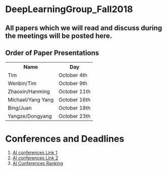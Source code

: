 # DeepLearningGroup_Fall2018
<H2>All papers which we will read and discuss during the meetings will be posted here.</H2>


<H2>Order of Paper Presentations</H2>
<table style="width:100%">
  <tr>
    <th>Name</th>
    <th>Day</th>
  </tr>
  <tr>
    <td>Tim</td>
    <td>October 4th</td>
  </tr>
    <tr>
    <td>Wenbin/Tim</td>
    <td>October 9th</td>
  </tr>
  <tr>
    <td>Zhaoxin/Hanming</td>
    <td>October 11th</td>
  </tr>
   <tr>
    <td>Michael/Yang Yang</td>
    <td>October 16th</td>
  </tr>
    <tr>
    <td>Bing/Juan</td>
    <td>October 18th</td>
  </tr>
  <tr>
    <td>Yangze/Dongyang</td>
    <td>October 23th</td>
  </tr>
</table>


<H1> Conferences and Deadlines </H1>
<ol>
    <li>  <a href = "https://jackietseng.github.io/conference_call_for_paper/2018-2019-conferences.html"> AI conferences Link 1 </a></li>
    <li>  <a href = "http://www.guide2research.com/topconf/machine-learning"> AI conferences Link 2</a></li>
    <li> <a href = "http://www.cs.jhu.edu/%7Etaochen/SoC_Conference_Ranking.html?from=singlemessage"> AI Conferences Ranking</a></li>
</ol>
